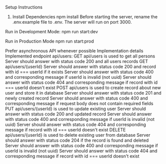 Setup Instructions
1. Install Dependencies
npm install
Before starting the server, rename the .env.example file to .env. The server will run on port 3000.

Run in Development Mode:
npm run start:dev

Run in Production Mode
  npm run start:prod

Prefer asynchronous API whenever possible
Implementation details
Implemented endpoint api/users:
GET api/users is used to get all persons
Server should answer with status code 200 and all users records
GET api/users/{userId}
Server should answer with status code 200 and record with id === userId if it exists
Server should answer with status code 400 and corresponding message if userId is invalid (not uuid)
Server should answer with status code 404 and corresponding message if record with id === userId doesn't exist
POST api/users is used to create record about new user and store it in database
Server should answer with status code 201 and newly created record
Server should answer with status code 400 and corresponding message if request body does not contain required fields
PUT api/users/{userId} is used to update existing user
Server should answer with status code 200 and updated record
Server should answer with status code 400 and corresponding message if userId is invalid (not uuid)
Server should answer with status code 404 and corresponding message if record with id === userId doesn't exist
DELETE api/users/{userId} is used to delete existing user from database
Server should answer with status code 204 if the record is found and deleted
Server should answer with status code 400 and corresponding message if userId is invalid (not uuid)
Server should answer with status code 404 and corresponding message if record with id === userId doesn't exist